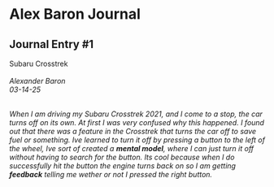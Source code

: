 <h1>Alex Baron Journal</h1>

<h2>Journal Entry #1</h2>
Subaru Crosstrek<br><br>
<em>Alexander Baron<em></em> <br> 03-14-25<br><br>


  When I am driving my Subaru Crosstrek 2021, and I come to a stop, the car turns off on its own. At first I was very confused why this happened. I found out that there was a feature in the Crosstrek that turns the car off to save fuel 
or something. Ive learned to turn it off by pressing a button to the left of the wheel, Ive sort of created a **mental model**,
where I can just turn it off without having to search for the button. Its cool because when I do successfully hit the 
button the engine turns back on so I am getting **feedback** telling me wether or not I pressed the right button.


